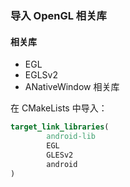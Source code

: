 ### 导入 OpenGL 相关库

#### 相关库

- EGL
- EGLSv2
- ANativeWindow 相关库

在 CMakeLists 中导入：

```cmake
target_link_libraries(
        android-lib
        EGL
        GLESv2
        android
)
```